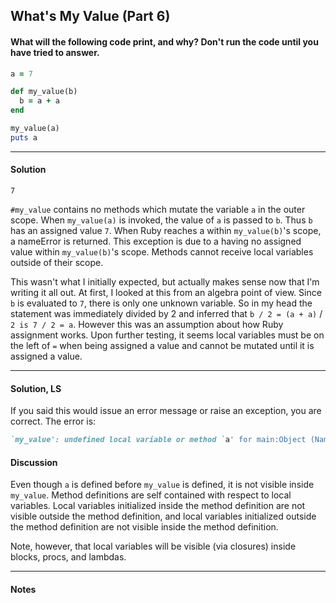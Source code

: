 ## What's My Value (Part 6)
#### What will the following code print, and why? Don't run the code until you have tried to answer.
```ruby
a = 7

def my_value(b)
  b = a + a
end

my_value(a)
puts a
```
___
#### Solution
`7`

`#my_value` contains no methods which mutate the variable `a` in the outer scope.
When `my_value(a)` is invoked, the value of `a` is passed to `b`. Thus `b` has an assigned value `7`. When Ruby reaches a within `my_value(b)`'s scope, a nameError is returned. This exception is due to a having no assigned value within `my_value(b)`'s scope. Methods cannot receive local variables outside of their scope.

This wasn't what I initially expected, but actually makes sense now that I'm writing it all out. At first, I looked at this from an algebra point of view. Since `b` is evaluated to `7`, there is only one unknown variable. So in my head the statement was immediately divided by 2 and inferred that `b / 2 = (a + a)` / `2 is 7 / 2 = a`. However this was an assumption about how Ruby assignment works. Upon further testing, it seems local variables must be on the left of `=` when being assigned a value and cannot be mutated until it is assigned a value.
___
#### Solution, LS
If you said this would issue an error message or raise an exception, you are correct. The error is:
```ruby
`my_value': undefined local variable or method `a' for main:Object (NameError)
```
#### Discussion
Even though `a` is defined before `my_value` is defined, it is not visible inside `my_value`. Method definitions are self contained with respect to local variables. Local variables initialized inside the method definition are not visible outside the method definition, and local variables initialized outside the method definition are not visible inside the method definition.

Note, however, that local variables will be visible (via closures) inside blocks, procs, and lambdas.
___
#### Notes
